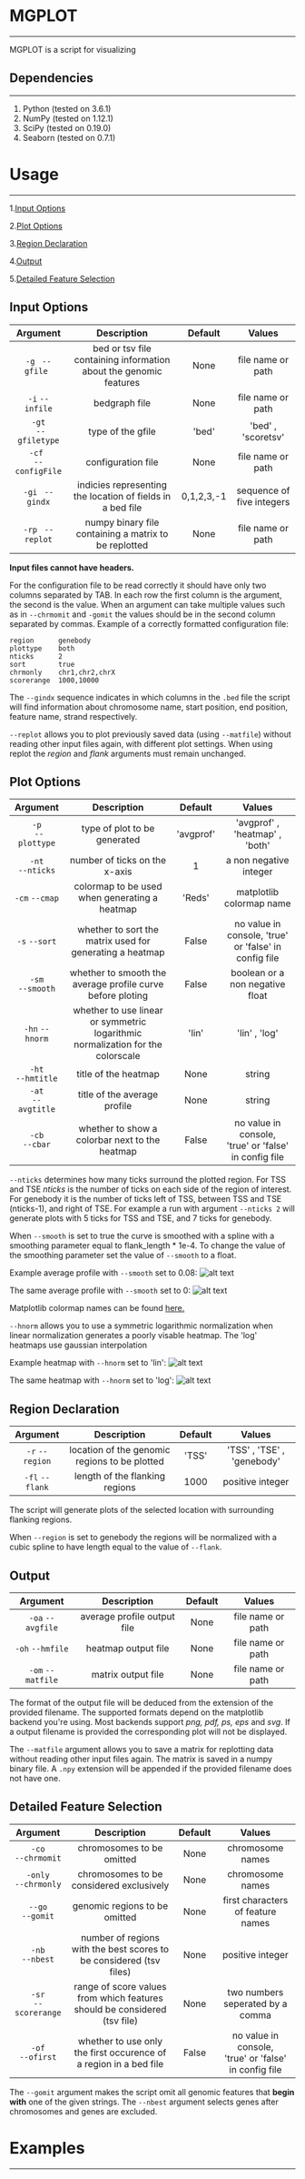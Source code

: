 # MGPLOT
---
MGPLOT is a script for visualizing 


## Dependencies ##
   ---
1. Python (tested on 3.6.1)
2. NumPy (tested on 1.12.1)
3. SciPy (tested on 0.19.0)
4. Seaborn (tested on 0.7.1)

# Usage #
  ---
1.[Input Options](https://github.com/SMassalski/mgplot#input-options)

2.[Plot Options](https://github.com/SMassalski/mgplot#plot-options)

3.[Region Declaration](https://github.com/SMassalski/mgplot#region-declaration)

4.[Output](https://github.com/SMassalski/mgplot#output)

5.[Detailed Feature Selection](https://github.com/SMassalski/mgplot#detailed-feature-selection)
## Input Options 
| Argument              | Description                          | Default  | Values   |
|:---------------------:|:------------------------------------:|:--------:|:--------:|
|`-g ` `--gfile `| bed or tsv file containing information about the genomic features  |   None   | file name or path |
|`-i` `--infile`| bedgraph file |   None   | file name or path |
|`-gt`<br>` --gfiletype`| type of the gfile  | 'bed' | 'bed' , 'scoretsv' |
|`-cf `<br>`--configFile`| configuration file |   None   | file name or path |
|`-gi ` `--gindx`| indicies representing the location of fields in a bed file |   0,1,2,3,-1   | sequence of five integers |
|`-rp ` `--replot`| numpy binary file containing a matrix to be replotted |   None   | file name or path |

**Input files cannot have headers.**

For the configuration file to be read correctly it should have only two columns separated by TAB. In each row the first column is the argument, the second is the value.
When an argument can take multiple values such as in `--chrmomit` and `-gomit` the values should be in the second column separated by commas.
Example of a correctly formatted configuration file:
```
region      genebody
plottype    both
nticks      2
sort        true
chrmonly    chr1,chr2,chrX
scorerange  1000,10000
```

The `--gindx` sequence indicates in which columns in the `.bed` file the script will find information about chromosome name, start position, end position, feature name, strand respectively. 

`--replot` allows you to plot previously saved data (using `--matfile`) without reading other input files again, with different plot settings. When using replot the _region_ and _flank_ arguments must remain unchanged.

## Plot Options
| Argument | Description| Default  | Values   |
|:----------:|:----------:|:--------:|:--------:|
|`-p` <br>` --plottype` | type of plot to be generated |   'avgprof'   |  'avgprof' , 'heatmap' , 'both'  |
|`-nt` <br>`--nticks`| number of ticks on the x-axis  |   1   | a non negative integer |
|`-cm` `--cmap`| colormap to be used when generating a heatmap   | 'Reds' | matplotlib colormap name |
|`-s` `--sort`| whether to sort the matrix used for generating a heatmap |   False   | no value in console,  'true' or 'false' in config file |
|`-sm`<br> `--smooth`| whether to smooth the average profile curve before ploting |   False  | boolean or a non negative float  |
|`-hn` `--hnorm`| whether to use linear or symmetric logarithmic normalization for the colorscale  | 'lin' | 'lin' , 'log' |
|`-ht` <br>`--hmtitle`| title of the heatmap  |   None  | string |
|`-at` <br>`--avgtitle`| title of the average profile  |   None  | string |
|`-cb` <br>`--cbar`| whether to show a colorbar next to the heatmap  |   False   | no value in console,<br> 'true' or 'false' in config file |


`--nticks` determines how many ticks surround the plotted region. For TSS and TSE *nticks* is the number of ticks on each side of the region of interest. For genebody it is the number of ticks left of TSS, between TSS and TSE (nticks-1), and right of TSE.
For example a run with argument `--nticks 2` will generate plots with 5 ticks for TSS and TSE, and 7 ticks for genebody.

When `--smooth` is set to true the curve is smoothed with a spline with a smoothing parameter equal to flank_length * 1e-4. To change the value of the smoothing parameter set the value of `--smooth` to a float.

Example average profile with `--smooth` set to 0.08:
![alt text](https://github.com/SMassalski/mgplot/blob/master/Examples/avgprof_example3a.png "smooth = 0.08")

The same average profile with `--smooth` set to 0:
![alt text](https://github.com/SMassalski/mgplot/blob/master/Examples/avgprof_example3b.png "smooth = 0")

Matplotlib colormap names can be found [here.](https://matplotlib.org/users/colormaps.html)

`--hnorm` allows you to use a symmetric logarithmic normalization when linear normalization generates a poorly visable heatmap. The 'log' heatmaps use gaussian interpolation

Example heatmap with `--hnorm` set to 'lin':
![alt text](https://github.com/SMassalski/mgplot/blob/master/Examples/heatmap_example2c.png "hnorm = lin")

The same heatmap with `--hnorm` set to 'log':
![alt text](https://github.com/SMassalski/mgplot/blob/master/Examples/heatmap_example2b.png "hnorm = log")

## Region Declaration
| Argument | Description| Default  | Values   |
|:--------:|:----------:|:--------:|:--------:|
|`-r` `--region`| location of the genomic regions to be plotted|'TSS'| 'TSS' , 'TSE' , 'genebody'|
|`-fl` `--flank` |length of the flanking regions|1000| positive integer|

The script will generate plots of the selected location with surrounding flanking regions.

When `--region` is set to genebody the regions will be normalized with a cubic spline to have length equal to the value of `--flank`.

## Output
| Argument | Description| Default  | Values   |
|:--------:|:----------:|:--------:|:--------:|
|`-oa` `--avgfile`|average profile output file|None|file name or path|
|`-oh` `--hmfile`|heatmap output file|None|file name or path|
|`-om` `--matfile`|matrix output file|None|file name or path|

 The format of the output file will be deduced from the extension of the provided filename. The supported formats depend on the matplotlib backend you're using. Most backends support *png, pdf, ps, eps* and *svg*. If a output filename is provided the corresponding plot will not be displayed.
 
The `--matfile` argument allows you to save a matrix for replotting data without reading other input files again. The matrix is saved in a numpy binary file. A `.npy` extension will be appended if the provided filename does not have one.
 
 ## Detailed Feature Selection
| Argument | Description| Default  | Values   |
|:--------:|:----------:|:--------:|:--------:|
|`-co` <br> `--chrmomit`|chromosomes to be omitted|None|chromosome names|
|`-only`<br> `--chrmonly`|chromosomes to be considered exclusively|None|chromosome names|
|`--go` <br>`--gomit`|genomic regions to be omitted|None|first characters of feature names|
|`-nb`<br> `--nbest`|number of regions with the best scores to be considered (tsv files)|None|positive integer|
|`-sr` <br>`--scorerange`|range of score values from which features should be considered (tsv file)|None| two numbers seperated by  a comma|
|`-of`<br> `--ofirst`|whether to use only the first occurence of a region in a bed file|False|no value in console,<br> 'true' or 'false' in config file |

The `--gomit` argument makes the script omit all genomic features that **begin with** one of the given strings.
The `--nbest` argument selects genes after chromosomes and genes are excluded.

# Examples
---


